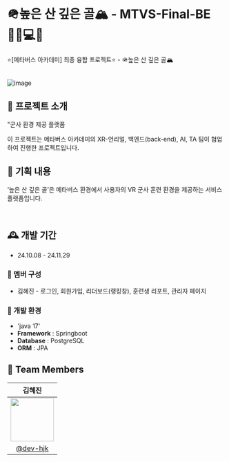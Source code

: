 # 🪖높은 산 깊은 골🏔️ - MTVS-Final-BE 👩‍💻💻🚀
⭐️[메타버스 아카데미] 최종 융합 프로젝트⭐️ - 🪖높은 산 깊은 골🏔️ <br><br>

![image](https://github.com/user-attachments/assets/d42507e1-3fe4-44f3-9072-8ce56f44e728)


## 💫 프로젝트 소개 ##
"군사 환경 제공 플랫폼 <p>
이 프로젝트는 메타버스 아카데미의 XR-언리얼, 백엔드(back-end), AI, TA 팀이 협업하여 진행한 프로젝트입니다. <br>


## 🚀 기획 내용 ##
‘높은 산 깊은 골’은 메타버스 환경에서 사용자의 VR 군사 훈련 환경을 제공하는 서비스 플랫폼입니다. <p><br>

## 🕰️ 개발 기간 
* 24.10.08 - 24.11.29

### 🐣 멤버 구성 
- 김혜진 - 로그인, 회원가입, 리더보드(랭킹창), 훈련생 리포트, 관리자 페이지 

### 📢 개발 환경
- 'java 17'
- **Framework** : Springboot
- **Database** : PostgreSQL
- **ORM** : JPA

## :busts_in_silhouette: Team Members ##

|                                               김혜진                                              |                                                              
|:-----------------------------------------------------------------------------------------------:|
| <img src = "https://avatars.githubusercontent.com/u/173024446?v=4" width = "100" height = "100"> | 
|                            [@dev-hjk](https://github.com/dev-hjk)                               |
